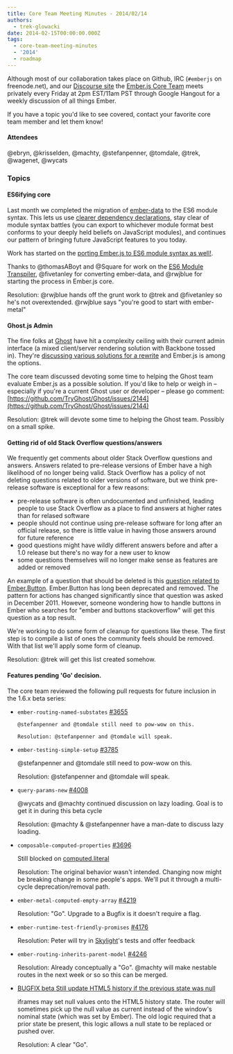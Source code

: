 ```yaml
---
title: Core Team Meeting Minutes - 2014/02/14
authors:
  - trek-glowacki
date: 2014-02-15T00:00:00.000Z
tags:
  - core-team-meeting-minutes
  - '2014'
  - roadmap
---
```



Although most of our collaboration takes place on Github, IRC 
(`#emberjs` on freenode.net), and our [Discourse site](http://discuss.emberjs.com/)
the [Ember.js Core Team](/team) meets privately every 
Friday at 2pm EST/11am PST through Google Hangout for a weekly 
discussion of all things Ember.

If you have a topic you'd like to see covered, contact your favorite
core team member and let them know!

#### Attendees

@ebryn, @krisselden, @machty, @stefanpenner, @tomdale, @trek, @wagenet, @wycats


### Topics

#### ES6ifying core

Last month we completed the migration of [ember-data](https://github.com/emberjs) to the ES6 module syntax. This lets us use [clearer dependency declarations](https://github.com/emberjs/data/blob/master/packages/ember-data/lib/serializers/rest_serializer.js#L5-L8), stay clear of module syntax battles (you can export to whichever module format best conforms to your deeply held beliefs on JavaScript modules), and continues our pattern of bringing future JavaScript features to you today.

Work has started on the [porting Ember.js to ES6 module syntax as well!](https://github.com/emberjs/ember.js/commit/8c0a52cb10efbaede8e14cca24fa5c05bcf121ff).

Thanks to @thomasABoyt and @Square for work on the [ES6 Module Transpiler](https://github.com/square/es6-module-transpiler), @fivetanley for converting ember-data, and @rwjblue for starting the process in Ember.js core.

Resolution: @rwjblue hands off the grunt work to @trek and @fivetanley so he's not overextended. @rwjblue says "you're good to start with ember-metal"


#### Ghost.js Admin

The fine folks at [Ghost](https://ghost.org/) have hit a complexity ceiling with their current admin interface (a mixed client/server rendering solution with Backbone tossed in). They're [discussing various solutions for a rewrite](https://github.com/TryGhost/Ghost/issues/2144) and Ember.js is among the options.

The core team discussed devoting some time to helping the Ghost team evaluate Ember.js as a possible solution.
If you'd like to help or weigh in – especially if you're a current Ghost user or developer – please go comment: [https://github.com/TryGhost/Ghost/issues/2144](https://github.com/TryGhost/Ghost/issues/2144)

Resolution: @trek will devote some time to helping the Ghost team. Possibly on a small spike.

#### Getting rid of old Stack Overflow questions/answers

We frequently get comments about older Stack Overflow questions and answers. Answers
related to pre-release versions of Ember have a high likelihood of no longer being valid.
Stack Overflow has a policy of not deleting questions related to older versions of software,
but we think pre-release software is exceptional for a few reasons:
    
* pre-release software is often undocumented and unfinished, leading people to use
    Stack Overflow as a place to find answers at higher rates than for relased software
* people should not continue using pre-release software for long after an official
    release, so there is little value in having those answers around for future reference
* good questions might have wildly different answers before and after a 1.0 release
    but there's no way for a new user to know
* some questions themselves will no longer make sense as features are added or removed

An example of a question that should be deleted is this [question related to Ember.Button](http://stackoverflow.com/questions/8672287/ember-js-how-to-use-em-button). Ember.Button has long been deprecated and removed. The pattern for actions has changed significantly since that question was asked in December 2011. However, someone wondering how to handle buttons in Ember who searches for "ember and buttons stackoverflow" will get this question as a top result.


We're working to do some form of cleanup for questions like these. The first step is to compile a list of ones the community feels should be removed. With that list we'll apply some form of cleanup.

Resolution: @trek will get this list created somehow.

#### Features pending 'Go' decision.

The core team reviewed the following pull requests for future inclusion in the 1.6.x beta series:

* `ember-routing-named-substates` [#3655](https://github.com/emberjs/ember.js/pull/3655)
    
      @stefanpenner and @tomdale still need to pow-wow on this.

      Resolution: @stefanpenner and @tomdale will speak.

* `ember-testing-simple-setup` [#3785](https://github.com/emberjs/ember.js/pull/3785)

    @stefanpenner and @tomdale still need to pow-wow on this.

    Resolution: @stefanpenner and @tomdale will speak.

* `query-params-new` [#4008](https://github.com/emberjs/ember.js/pull/4008)
    
    @wycats and @machty continued discussion on lazy loading. Goal is to get it in during this beta cycle
  
    Resolution: @machty & @stefanpenner have a man-date to discuss lazy loading.

* `composable-computed-properties` [#3696](https://github.com/emberjs/ember.js/pull/3696)
  
  Still blocked on [computed.literal](https://github.com/emberjs/ember.js/pull/4185)


  Resolution: The original behavior wasn't intended. Changing now might be breaking change
  in some people's apps. We'll put it through a multi-cycle deprecation/removal path.

* `ember-metal-computed-empty-array` [#4219](https://github.com/emberjs/ember.js/pull/4219)

  Resolution: "Go". Upgrade to a Bugfix is it doesn't require a flag.

* `ember-runtime-test-friendly-promises` [#4176](https://github.com/emberjs/ember.js/pull/4176)

  Resolution: Peter will try in [Skylight](https://www.skylight.io/)'s tests and
  offer feedback

* `ember-routing-inherits-parent-model` [#4246](https://github.com/emberjs/ember.js/pull/4246)

  Resolution: Already conceptually a "Go". @machty will make nestable routes in the next week or so so this can be merged.


* [BUGFIX beta Still update HTML5 history if the previous state was null](https://github.com/emberjs/ember.js/pull/4235)

  iframes may set null values onto the HTML5 history state. The router will sometimes pick up the null value as current
  instead of the window's nominal state (which was set by Ember). The old logic required that a prior state be present, 
  this logic allows a null state to be replaced or pushed over.


  Resolution: A clear "Go".
  
